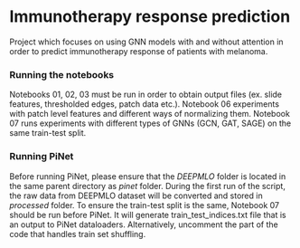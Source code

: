 # Immunotherapy response prediction

Project which focuses on using GNN models with and without attention in order to predict immunotherapy response of patients with melanoma.

### Running the notebooks
Notebooks 01, 02, 03 must be run in order to obtain output files (ex. slide features, thresholded edges, patch data etc.). 
Notebook 06 experiments with patch level features and different ways of normalizing them.
Notebook 07 runs experiments with different types of GNNs (GCN, GAT, SAGE) on the same train-test split.

### Running PiNet
Before running PiNet, please ensure that the *DEEPMLO* folder is located in the same parent directory as *pinet* folder.
During the first run of the script, the raw data from DEEPMLO dataset will be converted and stored in *processed* folder.
To ensure the train-test split is the same, Notebook 07 should be run before PiNet. It will generate train_test_indices.txt file that is an output to PiNet dataloaders.
Alternatively, uncomment the part of the code that handles train set shuffling.
